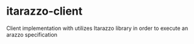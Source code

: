 # itarazzo-client
Client implementation with utilizes Itarazzo library in order to execute an arazzo specification
